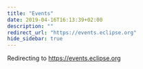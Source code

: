 ```yaml
---
title: "Events"
date: 2019-04-16T16:13:39+02:00
description: ""
redirect_url: "https://events.eclipse.org"
hide_sidebar: true
---
```


Redirecting to https://events.eclipse.org